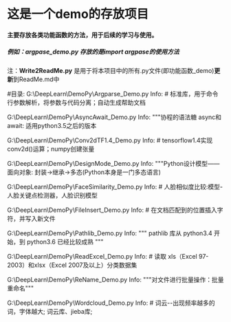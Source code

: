 # 这是一个demo的存放项目
 #### 主要存放各类功能函数的方法，用于后续的学习与使用。
##### 例如：argpase_demo.py 存放的是import argpase的使用方法
注：**Write2ReadMe.py** 是用于将本项目中的所有.py文件(即功能函数_demo)**更新**到ReadMe.md中

#目录:
G:\DeepLearn\DemoPy\Argparse_Demo.py
 Info: # 标准库，用于命令行参数解析，将参数与代码分离；自动生成帮助文档

G:\DeepLearn\DemoPy\AsyncAwait_Demo.py
 Info: """协程的语法糖 async和await: 适用python3.5之后的版本

G:\DeepLearn\DemoPy\Conv2dTF1.4_Demo.py
 Info: # tensorflow1.4实现conv2d()运算；numpy创建张量

G:\DeepLearn\DemoPy\DesignMode_Demo.py
 Info: """Python设计模型——面向对象:   封装->继承->多态(Python本身是一门多态语言)

G:\DeepLearn\DemoPy\FaceSimilarity_Demo.py
 Info: # 人脸相似度比较:模型-人脸关键点检测器，人脸识别模型

G:\DeepLearn\DemoPy\FileInsert_Demo.py
 Info: # 在文档匹配到的位置插入字符，并写入新文件

G:\DeepLearn\DemoPy\Pathlib_Demo.py
 Info: """ pathlib 库从 python3.4 开始，到 python3.6 已经比较成熟 """

G:\DeepLearn\DemoPy\ReadExcel_Demo.py
 Info: # 读取 xls（Excel 97-2003）和xlsx（Excel 2007及以上）分类数据集

G:\DeepLearn\DemoPy\ReName_Demo.py
 Info: """对文件进行批量操作：批量重命名"""

G:\DeepLearn\DemoPy\Wordcloud_Demo.py
 Info: # 词云--出现频率越多的词，字体越大;    词云库、jieba库;

